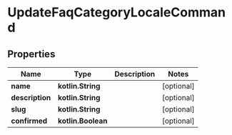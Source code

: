 
# UpdateFaqCategoryLocaleCommand

## Properties
Name | Type | Description | Notes
------------ | ------------- | ------------- | -------------
**name** | **kotlin.String** |  |  [optional]
**description** | **kotlin.String** |  |  [optional]
**slug** | **kotlin.String** |  |  [optional]
**confirmed** | **kotlin.Boolean** |  |  [optional]



